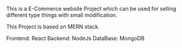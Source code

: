This is a E-Commerce website Project which can be used for selling different type things with small modification.

This Project is based on MERN stack.

Frontend: React
Backend: NodeJs
DataBase: MongoDB



